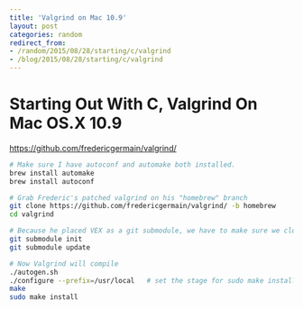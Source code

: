 ```yaml
---
title: 'Valgrind on Mac 10.9'
layout: post
categories: random
redirect_from:
- /random/2015/08/28/starting/c/valgrind
- /blog/2015/08/28/starting/c/valgrind
---
```


# Starting Out With C, Valgrind On Mac OS.X 10.9 
https://github.com/fredericgermain/valgrind/

```sh
# Make sure I have autoconf and automake both installed.
brew install automake
brew install autoconf

# Grab Frederic's patched valgrind on his "homebrew" branch
git clone https://github.com/fredericgermain/valgrind/ -b homebrew
cd valgrind

# Because he placed VEX as a git submodule, we have to make sure we clone it too
git submodule init
git submodule update

# Now Valgrind will compile
./autogen.sh
./configure --prefix=/usr/local   # set the stage for sudo make install to place our compiled valgrind binary as /usr/local/bin/valgrind
make
sudo make install
```
